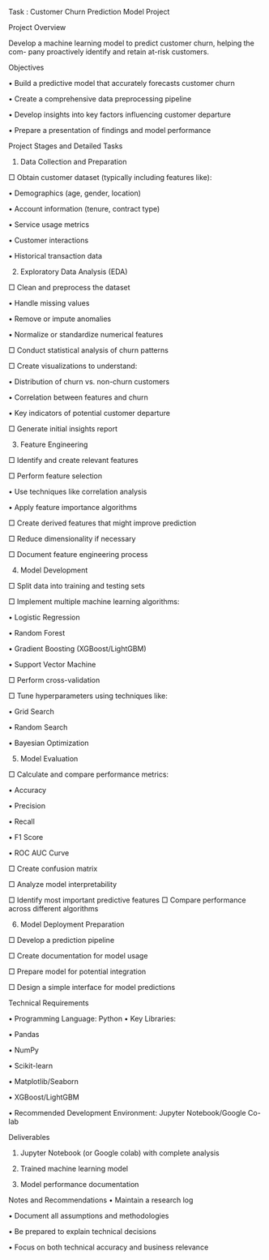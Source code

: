 Task : Customer Churn Prediction Model Project

Project Overview

Develop a machine learning model to predict customer churn, helping the com- pany proactively identify and retain at-risk customers.

 

Objectives

•  Build a predictive model that accurately forecasts customer churn

•  Create a comprehensive data preprocessing pipeline

•  Develop insights into key factors influencing customer departure

•  Prepare a presentation of findings and model performance

 

Project Stages and Detailed Tasks
1.   Data Collection and Preparation

□   Obtain customer dataset (typically including features like):


•  Demographics (age, gender, location)

•  Account information (tenure, contract type)

•  Service usage metrics

•  Customer interactions

•  Historical transaction data


2.  Exploratory Data Analysis (EDA)

□   Clean and preprocess the dataset


•  Handle missing values

•  Remove or impute anomalies

•  Normalize or standardize numerical features


□   Conduct statistical analysis of churn patterns

□   Create visualizations to understand:


•  Distribution of churn vs. non-churn customers

•  Correlation between features and churn

•  Key indicators of potential customer departure


□   Generate initial insights report


 

3.  Feature Engineering

□   Identify and create relevant features

□   Perform feature selection


•  Use techniques like correlation analysis

•  Apply feature importance algorithms


□   Create derived features that might improve prediction

□   Reduce dimensionality if necessary

□   Document feature engineering process

 

4.  Model Development

□   Split data into training and testing sets

□   Implement multiple machine learning algorithms:


•  Logistic Regression

•  Random Forest

•  Gradient Boosting (XGBoost/LightGBM)

•  Support Vector Machine


□   Perform cross-validation

□  Tune hyperparameters using techniques like:


•  Grid Search

•  Random Search

•  Bayesian Optimization

 

5.   Model Evaluation

□   Calculate and compare performance metrics:


•  Accuracy

•  Precision

•  Recall

•  F1 Score

•  ROC AUC Curve

□  Create confusion matrix

□  Analyze model interpretability

□  Identify most important predictive features
□  Compare performance across different algorithms
 

6. Model Deployment Preparation

□   Develop a prediction pipeline

□   Create documentation for model usage

□   Prepare model for potential integration

□   Design a simple interface for model predictions

 

Technical Requirements

•  Programming Language: Python
•  Key Libraries:

•  Pandas

•  NumPy

•  Scikit-learn

•  Matplotlib/Seaborn

•  XGBoost/LightGBM

•  Recommended Development Environment: Jupyter Notebook/Google Co- lab

 

Deliverables

 1.   Jupyter Notebook (or Google colab) with complete analysis

 2.  Trained machine learning model

 3. Model performance documentation
 

Notes and Recommendations
•  Maintain a research log

•  Document all assumptions and methodologies

•  Be prepared to explain technical decisions

•  Focus on both technical accuracy and business relevance
